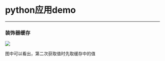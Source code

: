 # python应用demo
----
### 装饰器缓存
<img src="http://qiniu.s001.xin/front/slim.png">

图中可以看出，第二次获取值时先取缓存中的值

